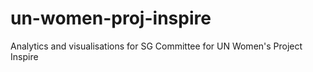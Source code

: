 # un-women-proj-inspire
Analytics and visualisations for SG Committee for UN Women's Project Inspire
